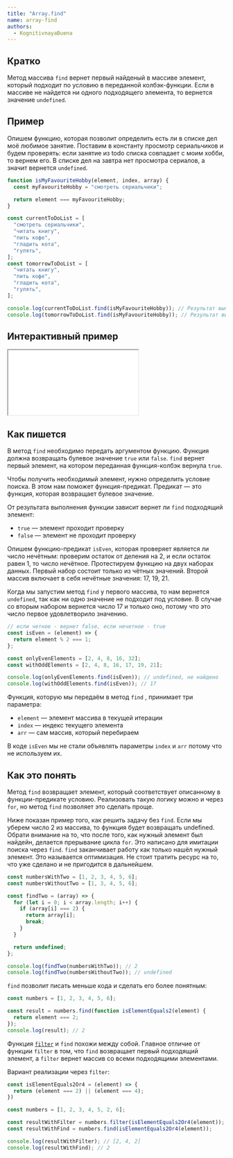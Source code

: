```yaml
---
title: "Array.find"
name: array-find
authors:
  - KognitivnayaBuena
---
```


## Кратко

Метод массива `find` вернет первый найденый в массиве элемент, который подходит по условию в переданной колбэк-функции. Если в массиве не найдется ни одного подходящего элемента, то вернется значение `undefined`.

## Пример

Опишем функцию, которая позволит определить есть ли в списке дел моё любимое занятие. Поставим в константу просмотр сериальчиков и будем проверять: если занятие из todo списка совпадает с моим хобби, то вернем его. В списке дел на завтра нет просмотра сериалов, а значит вернется `undefined`.

```js
function isMyFavouriteHobby(element, index, array) {
  const myFavouriteHobby = "смотреть сериальчики";

  return element === myFavouriteHobby;
}

const currentToDoList = [
  "смотреть сериальчики",
  "читать книгу",
  "пить кофе",
  "гладить кота",
  "гулять",
];
const tomorrowToDoList = [
  "читать книгу",
  "пить кофе",
  "гладить кота",
  "гулять",
];

console.log(currentToDoList.find(isMyFavouriteHobby)); // Результат выполнения: смотреть сериальчики
console.log(tomorrowToDoList.find(isMyFavouriteHobby)); // Результат выполнения: undefined, не найдено
```

## Интерактивный пример

<iframe title="Работа метода массива filter" src="demos/index.html"></iframe>

## Как пишется

В метод `find` необходимо передать аргументом функцию. Функция должна возвращать булевое значение `true` или `false`. `find` вернет первый элемент, на котором переданная функция-колбэк вернула `true`.

Чтобы получить необходимый элемент, нужно определить условие поиска. В этом нам поможет функция-предикат. Предикат — это функция, которая возвращает булевое значение.

От результата выполнения функции зависит вернет ли `find` подходящий элемент:

- `true` — элемент проходит проверку
- `false` — элемент не проходит проверку

Опишем функцию-предикат `isEven`, которая проверяет является ли число нечётным: проверим остаток от деления на 2, и если остаток равен 1, то число нечётное. Протестируем функцию на двух наборах данных. Первый набор состоит только из чётных значений. Второй массив включает в себя нечётные значения: 17, 19, 21.

Когда мы запустим метод `find` у первого массива, то нам вернется `undefined`, так как ни одно значение не подходит под условие. В случае со вторым набором вернется число 17 и только оно, потому что это число первое удовлетворило значению.

```js
// если четное - вернет false, если нечетное - true
const isEven = (element) => {
  return element % 2 === 1;
};

const onlyEvenElements = [2, 4, 8, 16, 32];
const withOddElements = [2, 4, 8, 16, 17, 19, 21];

console.log(onlyEvenElements.find(isEven)); // undefined, не найдено
console.log(withOddElements.find(isEven)); // 17
```

Функция, которую мы передаём в метод `find` , принимает три параметра:

- `element` — элемент массива в текущей итерации
- `index` — индекс текущего элемента
- `arr` — сам массив, который перебираем

В коде `isEven` мы не стали объявлять параметры `index` и `arr` потому что не используем их.

## Как это понять

Метод `find` возвращает элемент, который соответствует описанному в функции-предикате условию. Реализовать такую логику можно и через `for`, но метод `find` позволяет это сделать проще.

Ниже показан пример того, как решить задачу без `find`. Если мы уберем число 2 из массива, то функция будет возвращать undefined. Обрати внимание на то, что после того, как нужный элемент был найдейн, делается прерывание цикла `for`. Это написано для имитации поиска через `find`. `find` заканчивает работу как только нашёл нужный элемент. Это называется оптимизация. Не стоит тратить ресурс на то, что уже сделано и не пригодится в дальнейшем.

```js
const numbersWithTwo = [1, 2, 3, 4, 5, 6];
const numbersWithoutTwo = [1, 3, 4, 5, 6];

const findTwo = (array) => {
  for (let i = 0; i < array.length; i++) {
    if (array[i] === 2) {
      return array[i];
      break;
    }
  }

  return undefined;
};

console.log(findTwo(numbersWithTwo)); // 2
console.log(findTwo(numbersWithoutTwo)); // undefined
```

`find` позволит писать меньше кода и сделать его более понятным:

```js
const numbers = [1, 2, 3, 4, 5, 6];

const result = numbers.find(function isElementEquals2(element) {
  return element === 2;
});
console.log(result); // 2
```

Функция [`filter`](/js/doka/array-filter) и `find` похожи между собой. Главное отличие от функции `filter` в том, что `find` возвращает первый подходящий элемент, а `filter` вернет массив со всеми подходящими элементами.

Вариант реализации через `filter`:

```js
const isElementEquals2Or4 = (element) => {
  return (element === 2) || (element === 4);
})

const numbers = [1, 2, 3, 4, 5, 2, 6];

const resultWithFilter = numbers.filter(isElementEquals2Or4(element));
const resultWithFind = numbers.find(isElementEquals2Or4(element));

console.log(resultWithFilter); // [2, 4, 2]
console.log(resultWithFind); // 2
```
